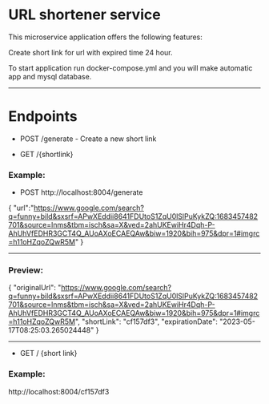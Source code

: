 # URL shortener service


This microservice application offers the following features:


Create short link for url with expired time 24 hour.

To start application run docker-compose.yml and you will make automatic app and mysql database.



---
# Endpoints

* POST /generate - Create a new short link

* GET /{shortlink}

### Example:
* POST http://localhost:8004/generate

{
"url":"https://www.google.com/search?q=funny+bild&sxsrf=APwXEddii8641FDUtoS1ZqU0lSlPuKykZQ:1683457482701&source=lnms&tbm=isch&sa=X&ved=2ahUKEwiHr4Dqh-P-AhUhVfEDHR3GCT4Q_AUoAXoECAEQAw&biw=1920&bih=975&dpr=1#imgrc=h11oHZqoZQwR5M"
}

---
### Preview:

{
"originalUrl": "https://www.google.com/search?q=funny+bild&sxsrf=APwXEddii8641FDUtoS1ZqU0lSlPuKykZQ:1683457482701&source=lnms&tbm=isch&sa=X&ved=2ahUKEwiHr4Dqh-P-AhUhVfEDHR3GCT4Q_AUoAXoECAEQAw&biw=1920&bih=975&dpr=1#imgrc=h11oHZqoZQwR5M",
"shortLink": "cf157df3",
"expirationDate": "2023-05-17T08:25:03.265024448"
}

-----

* GET / {short link}

### Example:
http://localhost:8004/cf157df3

